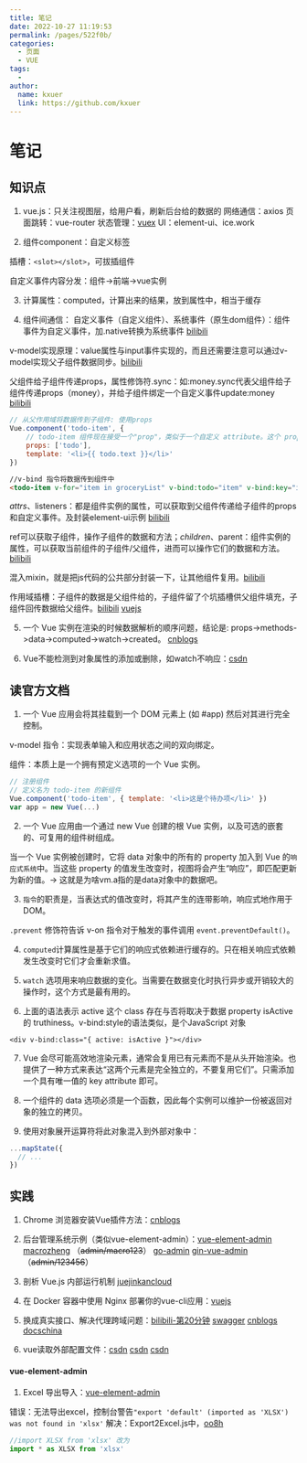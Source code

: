 ```yaml
---
title: 笔记
date: 2022-10-27 11:19:53
permalink: /pages/522f0b/
categories:
  - 页面
  - VUE
tags:
  - 
author: 
  name: kxuer
  link: https://github.com/kxuer
---
```

# 笔记

## 知识点

1. vue.js：只关注视图层，给用户看，刷新后台给的数据的
网络通信：axios
页面跳转：vue-router
状态管理：[vuex](https://v3.vuex.vuejs.org/zh/guide)
UI：element-ui、ice.work

2. 组件component：自定义标签

插槽：`<slot></slot>`，可拔插组件

自定义事件内容分发：组件->前端->vue实例

3. 计算属性：computed，计算出来的结果，放到属性中，相当于缓存

4. 组件间通信：
自定义事件（自定义组件）、系统事件（原生dom组件）：组件事件为自定义事件，加.native转换为系统事件 [bilibili](https://www.bilibili.com/video/BV1Vf4y1T7bw?p=114)

v-model实现原理：value属性与input事件实现的，而且还需要注意可以通过v-model实现父子组件数据同步。[bilibili](https://www.bilibili.com/video/BV1Vf4y1T7bw?p=115)

父组件给子组件传递props，属性修饰符.sync：如:money.sync代表父组件给子组件传递props（money），并给子组件绑定一个自定义事件update:money  
[bilibili](https://www.bilibili.com/video/BV1Vf4y1T7bw?p=116) 
```js
// 从父作用域将数据传到子组件: 使用props
Vue.component('todo-item', { 
    // todo-item 组件现在接受一个"prop"，类似于一个自定义 attribute。这个 prop 名为 todo。 
    props: ['todo'], 
    template: '<li>{{ todo.text }}</li>' 
})
```
```html
//v-bind 指令将数据传到组件中
<todo-item v-for="item in groceryList" v-bind:todo="item" v-bind:key="item.id" ></todo-item>
```

$attrs、$listeners：都是组件实例的属性，可以获取到父组件传递给子组件的props和自定义事件。及封装element-ui示例   [bilibili](https://www.bilibili.com/video/BV1Vf4y1T7bw?p=117)

ref可以获取子组件，操作子组件的数据和方法；$children、$parent：组件实例的属性，可以获取当前组件的子组件/父组件，进而可以操作它们的数据和方法。[bilibili](https://www.bilibili.com/video/BV1Vf4y1T7bw?p=118)

混入mixin，就是把js代码的公共部分封装一下，让其他组件复用。[bilibili](https://www.bilibili.com/video/BV1Vf4y1T7bw?p=119)

作用域插槽：子组件的数据是父组件给的，子组件留了个坑插槽供父组件填充，子组件回传数据给父组件。[bilibili](https://www.bilibili.com/video/BV1Vf4y1T7bw?p=120)
[vuejs](https://cn.vuejs.org/v2/guide/components.html#%E9%80%9A%E8%BF%87%E6%8F%92%E6%A7%BD%E5%88%86%E5%8F%91%E5%86%85%E5%AE%B9)

5. 一个 Vue 实例在渲染的时候数据解析的顺序问题，结论是: props->methods->data->computed->watch->created。 [cnblogs](https://www.cnblogs.com/boji/p/15929728.html)

6. Vue不能检测到对象属性的添加或删除，如watch不响应：[csdn](https://blog.csdn.net/qq_41892236/article/details/121379965)

## 读官方文档

1. 一个 Vue 应用会将其挂载到一个 DOM 元素上 (如 #app) 然后对其进行完全控制。

v-model 指令：实现表单输入和应用状态之间的双向绑定。

组件：本质上是一个拥有预定义选项的一个 Vue 实例。
```js
// 注册组件
// 定义名为 todo-item 的新组件 
Vue.component('todo-item', { template: '<li>这是个待办项</li>' }) 
var app = new Vue(...)
```

2. 一个 Vue 应用由一个通过 new Vue 创建的根 Vue 实例，以及可选的嵌套的、可复用的组件树组成。

当一个 Vue 实例被创建时，它将 data 对象中的所有的 property 加入到 Vue 的`响应式系统`中。当这些 property 的值发生改变时，视图将会产生“响应”，即匹配更新为新的值。-> 这就是为啥vm.a指的是data对象中的数据吧。

3. `指令`的职责是，当表达式的值改变时，将其产生的连带影响，响应式地作用于 DOM。

`.prevent` 修饰符告诉 v-on 指令对于触发的事件调用 `event.preventDefault()`。

4. `computed`计算属性是基于它们的响应式依赖进行缓存的。只在相关响应式依赖发生改变时它们才会重新求值。

5. `watch` 选项用来响应数据的变化。当需要在数据变化时执行异步或开销较大的操作时，这个方式是最有用的。

6. 上面的语法表示 active 这个 class 存在与否将取决于数据 property isActive 的 truthiness。v-bind:style的语法类似，是个JavaScript 对象

`<div v-bind:class="{ active: isActive }"></div>`

7. Vue 会尽可能高效地渲染元素，通常会复用已有元素而不是从头开始渲染。也提供了一种方式来表达“这两个元素是完全独立的，不要复用它们”。只需添加一个具有唯一值的 key attribute 即可。

8. 一个组件的 data 选项必须是一个函数，因此每个实例可以维护一份被返回对象的独立的拷贝。

9. 使用对象展开运算符将此对象混入到外部对象中：
```js
...mapState({
  // ...
})
```

## 实践

1. Chrome 浏览器安装Vue插件方法：[cnblogs](https://www.cnblogs.com/liangyaofeng/p/15097715.html)

2. 后台管理系统示例（类似vue-element-admin）：[vue-element-admin](https://panjiachen.gitee.io/vue-element-admin/)   [macrozheng](https://www.macrozheng.com/admin/#/home) （~~admin/macro123~~）    [go-admin](https://www.go-admin.dev/dashboard)  [gin-vue-admin](https://demo.gin-vue-admin.com/#/layout/dashboard) （~~admin/123456~~）

3. 剖析 Vue.js 内部运行机制 [juejin](https://juejin.cn/book/6844733705089449991)[kancloud](https://www.kancloud.cn/sllyli/vuejs/1244017)

4. 在 Docker 容器中使用 Nginx 部署你的vue-cli应用：[vuejs](https://cli.vuejs.org/zh/guide/deployment.html#docker-nginx)

5. 换成真实接口、解决代理跨域问题：[bilibili-第20分钟](https://www.bilibili.com/video/BV1Vf4y1T7bw?p=123)     [swagger](http://39.98.123.211:8170/swagger-ui.html)   [cnblogs](https://www.cnblogs.com/haoxianrui/p/13624548.html)   [docschina](https://webpack.docschina.org/configuration/dev-server/#devserverproxy) 

6. vue读取外部配置文件：[csdn](https://blog.csdn.net/weixin_38499606/article/details/121029695)   [csdn](https://blog.csdn.net/qq_18671415/article/details/119835949)   [csdn](https://blog.csdn.net/qq_28813031/article/details/120448171) 


#### vue-element-admin

1. Excel 导出导入：[vue-element-admin](https://panjiachen.github.io/vue-element-admin-site/zh/feature/component/excel.html)

错误：无法导出excel，控制台警告`"export 'default' (imported as 'XLSX') was not found in 'xlsx'`
解决：Export2Excel.js中，[oo8h](https://www.oo8h.com/news_1422.html)
```js
//import XLSX from 'xlsx' 改为
import * as XLSX from 'xlsx'
```